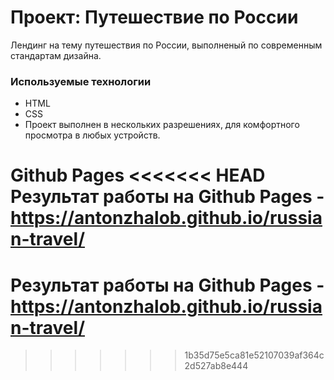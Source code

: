 # Проект: Путешествие по России
Лендинг на тему путешествия по России, выполненый по современным стандартам дизайна.

### Используемые технологии
* HTML
* CSS 
* Проект выполнен в нескольких разрешениях, для комфортного просмотра в любых устройств.

**Github Pages**
<<<<<<< HEAD
Результат работы на Github Pages - https://antonzhalob.github.io/russian-travel/
=======

Результат работы на Github Pages - https://antonzhalob.github.io/russian-travel/
=======
>>>>>>> 1b35d75e5ca81e52107039af364c2d527ab8e444
